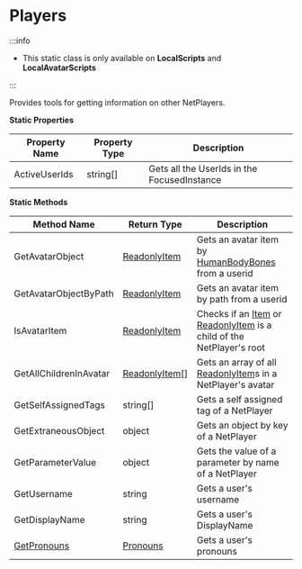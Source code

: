 # Players

:::info

+ This static class is only available on **LocalScripts** and **LocalAvatarScripts**

:::

Provides tools for getting information on other NetPlayers.

**Static Properties**

Property Name | Property Type | Description
--- | --- | ---
ActiveUserIds | string[] | Gets all the UserIds in the FocusedInstance

**Static Methods**

Method Name | Return Type | Description
--- | --- | ---
GetAvatarObject | [ReadonlyItem](../readonlyitem/index.md) | Gets an avatar item by [HumanBodyBones](../humanbodybones/index.md) from a userid
GetAvatarObjectByPath | [ReadonlyItem](../readonlyitem/index.md) | Gets an avatar item by path from a userid
IsAvatarItem | [ReadonlyItem](../readonlyitem/index.md) | Checks if an [Item](../item/index.md) or [ReadonlyItem](../readonlyitem/index.md) is a child of the NetPlayer's root
GetAllChildrenInAvatar | [ReadonlyItem](../readonlyitem/index.md)[] | Gets an array of all [ReadonlyItem](../readonlyitem/index.md)s in a NetPlayer's avatar
GetSelfAssignedTags | string[] | Gets a self assigned tag of a NetPlayer
GetExtraneousObject | object | Gets an object by key of a NetPlayer
GetParameterValue | object | Gets the value of a parameter by name of a NetPlayer
GetUsername | string | Gets a user's username
GetDisplayName | string | Gets a user's DisplayName
[GetPronouns](getpronouns.md) | [Pronouns](../pronouns/index.md) | Gets a user's pronouns